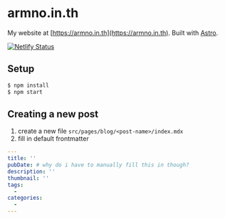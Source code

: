 # armno.in.th

My website at [https://armno.in.th](https://armno.in.th). Built with [Astro](https://astro.build/).

[![Netlify Status](https://api.netlify.com/api/v1/badges/db3cb7c7-b2ee-443e-be46-9c0c4c040373/deploy-status)](https://app.netlify.com/sites/armnointh/deploys)

## Setup

```sh
$ npm install
$ npm start
```

## Creating a new post

1. create a new file `src/pages/blog/<post-name>/index.mdx`
2. fill in default frontmatter

```yml
---
title: ''
pubDate: # why do i have to manually fill this in though?
description: ''
thumbnail: ''
tags:
  -
categories:
  -
---
```
